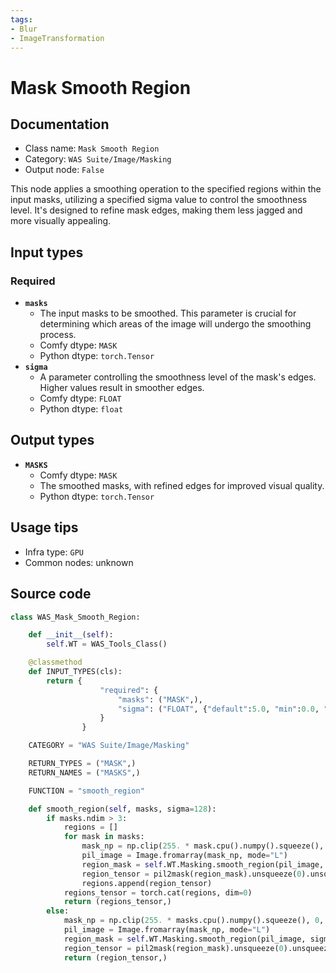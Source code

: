```yaml
---
tags:
- Blur
- ImageTransformation
---
```


# Mask Smooth Region
## Documentation
- Class name: `Mask Smooth Region`
- Category: `WAS Suite/Image/Masking`
- Output node: `False`

This node applies a smoothing operation to the specified regions within the input masks, utilizing a specified sigma value to control the smoothness level. It's designed to refine mask edges, making them less jagged and more visually appealing.
## Input types
### Required
- **`masks`**
    - The input masks to be smoothed. This parameter is crucial for determining which areas of the image will undergo the smoothing process.
    - Comfy dtype: `MASK`
    - Python dtype: `torch.Tensor`
- **`sigma`**
    - A parameter controlling the smoothness level of the mask's edges. Higher values result in smoother edges.
    - Comfy dtype: `FLOAT`
    - Python dtype: `float`
## Output types
- **`MASKS`**
    - Comfy dtype: `MASK`
    - The smoothed masks, with refined edges for improved visual quality.
    - Python dtype: `torch.Tensor`
## Usage tips
- Infra type: `GPU`
- Common nodes: unknown


## Source code
```python
class WAS_Mask_Smooth_Region:

    def __init__(self):
        self.WT = WAS_Tools_Class()

    @classmethod
    def INPUT_TYPES(cls):
        return {
                    "required": {
                        "masks": ("MASK",),
                        "sigma": ("FLOAT", {"default":5.0, "min":0.0, "max":128.0, "step":0.1}),
                    }
                }

    CATEGORY = "WAS Suite/Image/Masking"

    RETURN_TYPES = ("MASK",)
    RETURN_NAMES = ("MASKS",)

    FUNCTION = "smooth_region"

    def smooth_region(self, masks, sigma=128):
        if masks.ndim > 3:
            regions = []
            for mask in masks:
                mask_np = np.clip(255. * mask.cpu().numpy().squeeze(), 0, 255).astype(np.uint8)
                pil_image = Image.fromarray(mask_np, mode="L")
                region_mask = self.WT.Masking.smooth_region(pil_image, sigma)
                region_tensor = pil2mask(region_mask).unsqueeze(0).unsqueeze(1)
                regions.append(region_tensor)
            regions_tensor = torch.cat(regions, dim=0)
            return (regions_tensor,)
        else:
            mask_np = np.clip(255. * masks.cpu().numpy().squeeze(), 0, 255).astype(np.uint8)
            pil_image = Image.fromarray(mask_np, mode="L")
            region_mask = self.WT.Masking.smooth_region(pil_image, sigma)
            region_tensor = pil2mask(region_mask).unsqueeze(0).unsqueeze(1)
            return (region_tensor,)

```
